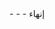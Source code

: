 <meta data-spell-branch  data-spell-update-dyn-onchange>
- <meta data-dyn="spell-word-prediction" data-words-file="trees/Spell_Prediction/ar.json" data-max-nodes="3"  data-predict-after-n-chars="3">
- <meta data-dyn="spell-letter-prediction" data-words-file="trees/Spell_Prediction/ar.json" data-alphabet="چجحخهعغفقثصضگکمنتالبیسشوپدذرزطظ">
- إنهاء<meta data-spell-finish>